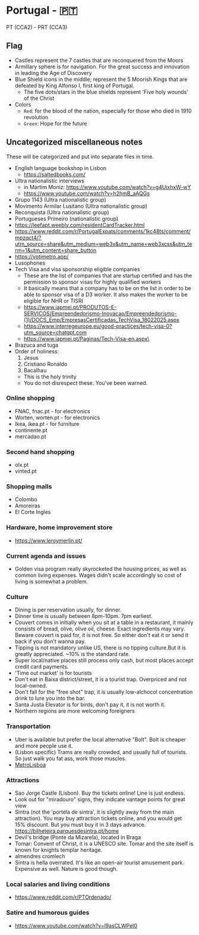 # Portugal -  :portugal:
PT (CCA2) - PRT (CCA3)

## Flag

- Castles represent the 7 castles that are reconquered from the Moors
- Armillary sphere is for navigation. For the great success and innovation in leading the Age of Discovery
- Blue Shield icons in the middle; represent the 5 Moorish Kings that are defeated by King Alfonso I, first king of Portugal. 
	- The five dots/stars in the blue shields represent 'Five holy wounds' of the Christ
- Colors
	- `Red`: for the blood of the nation, especially for those who died in 1910 revolution
	- `Green`: Hope for the future

## Uncategorized miscellaneous notes
These will be categorized and put into separate files in time.


- English language bookshop in Lisbon
	- https://saltedbooks.com/
- Ultra nationalistic interviews
	- in Martim Moniz: https://www.youtube.com/watch?v=g4UixhxW-wY
	- https://www.youtube.com/watch?v=h2hmB_aAQGs
- Grupo 1143 (Ultra nationalistic group)
- Movimento Armilar Lusitano (Ultra nationalistic group)
- Reconquista (Ultra nationalistic group)
- Portugueses Primeiro (nationalistic group)
- https://leefapt.weebly.com/residentCardTracker.html
- https://www.reddit.com/r/PortugalExpats/comments/1kc48ts/comment/mpzqct4/?utm_source=share&utm_medium=web3x&utm_name=web3xcss&utm_term=1&utm_content=share_button
- https://votimetro.app/
- Lusophones
- Tech Visa and visa sponsorship eligible companies
	- These are the list of companies that are startup certified and has the permission to sponsor visas for highly qualified workers
	- It basically means that a company has to be on the list in order to be able to sponsor visa of a D3 worker. It also makes the worker to be eligible for NHR or TISRI
	- https://www.iapmei.pt/PRODUTOS-E-SERVICOS/Empreendedorismo-Inovacao/Empreendedorismo-(1)/DOCS_Emp/EmpresasCertificadas_TechVisa_18022025.aspx
	- https://www.interregeurope.eu/good-practices/tech-visa-0?utm_source=chatgpt.com
	- https://www.iapmei.pt/Paginas/Tech-Visa-en.aspx\
- Brazuca and tuga
- Order of holiness:
	1. Jesus
	2. Cristiano Ronaldo
	3. Bacalhau
	- This is the holy trinity
	- You do not disrespect these. You've been warned.


### Online shopping

- FNAC, fnac.pt - for electronics
- Worten, worten.pt - for electronics
- Ikea, ikea.pt - for furniture
- continente.pt
- mercadao.pt

### Second hand shopping

- olx.pt
- vinted.pt

### Shopping malls
- Colombo
- Amoreiras
- El Corte Ingles

### Hardware, home improvement store

- https://www.leroymerlin.pt/

### Current agenda and issues
- Golden visa program really skyrocketed the housing prices, as well as common living expenses. Wages didn't scale accordingly so cost of living is somewhat a problem.


### Culture
- Dining is per reservation usually, for dinner.
- Dinner time is usually between 8pm-10pm. 7pm earliest.
- Couvert comes in initially when you sit at a table in a restaurant, it mainly consists of bread, olive, olive oil, cheese. Exact ingredients may vary. Beware couvert is paid for, it is not free. So either don't eat it or send it back if you don't wanna pay.
- Tipping is not mandatory unlike US, there is no tipping culture.But it is greatly appreciated. ~10% is the standard rate.
- Super local/native places still process only cash, but most places accept credit card payments.
- 'Time out market' is for tourists
- Don't eat in Baixa district/street, it is a tourist trap. Overpriced and not local-owned.
- Don't fall for the "free shot" trap, it is usually low-alchocol concentration drink to lure you into the bar.
- Santa Justa Elevator is for birds, don't pay it, it is not worth it.
- Northern regions are more welcoming foreigners

### Transportation
- Uber is available but prefer the local alternative "Bolt". Bolt is cheaper and more people use it.
- (Lisbon specific) Trams are really crowded, and usually full of tourists. So just walk you fat ass, work those muscles. 
- [MetroLisboa](https://www.metrolisboa.pt/en/)

### Attractions
- Sao Jorge Castle (Lisbon). Buy the tickets online! Line is just endless.
- Look out for "miradouro" signs, they indicate vantage points for great view
- Sintra (not the 'portela de sintra', it is slightly away from the main attraction). You may buy attraction tickets online, and you would get 15% discount. But you must buy it in 3 days advance. https://bilheteira.parquesdesintra.pt/home
- Devil's bridge (Ponte da Mizarela), located in Braga
- Tomar: Convent of Christ, it is a UNESCO site. Tomar and the site itself is known for knights templar heritage.
- almendres cromlech
- Sintra is hella overrated. It's like an open-air tourist amusement park. Expensive as well. Nature is good though.

### Local salaries and living conditions

- https://www.reddit.com/r/PTOrdenado/


### Satire and humorous guides

- https://www.youtube.com/watch?v=l9asCLWPeI0